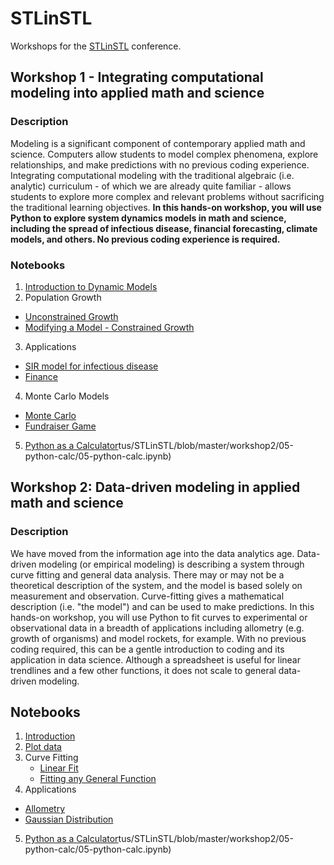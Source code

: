 # STLinSTL

Workshops for the [STLinSTL](http://stlinstl.org/) conference.

## Workshop 1 - Integrating computational modeling into applied math and science

### Description

Modeling is a significant component of contemporary applied math and science. Computers allow students to model complex phenomena, explore relationships, and make predictions with no previous coding experience. Integrating computational modeling with the traditional algebraic (i.e. analytic) curriculum - of which we are already quite familiar - allows students to explore more complex and relevant problems without sacrificing the traditional learning objectives.  **In this hands-on workshop, you will use Python to explore system dynamics models in math and science, including the spread of infectious disease, financial forecasting, climate models, and others. No previous coding experience is required.**

### Notebooks

1. [Introduction to Dynamic Models](https://colab.research.google.com/github/atitus/STLinSTL/blob/main/workshop1/01-introduction/01-introduction.ipynb)
2. Population Growth
  - [Unconstrained Growth](https://colab.research.google.com/github/atitus/STLinSTL/blob/main/workshop1/02-population-growth/02-population-growth.ipynb) 
  - [Modifying a Model - Constrained Growth](https://colab.research.google.com/github/atitus/STLinSTL/blob/main/workshop1/02-population-growth/02-modify-a-model.ipynb)
3. Applications
  - [SIR model for infectious disease](https://colab.research.google.com/github/atitus/STLinSTL/blob/main/workshop1/03-applications/01-SIR-model.ipynb) 
  - [Finance](https://colab.research.google.com/github/atitus/STLinSTL/blob/main/workshop1/03-applications/02-finance.ipynb) 
4. Monte Carlo Models
  - [Monte Carlo](https://colab.research.google.com/github/atitus/STLinSTL/blob/main/workshop1/04-monte-carlo/monte-carlo.ipynb) 
  - [Fundraiser Game](https://colab.research.google.com/github/atitus/STLinSTL/blob/main/workshop1/04-monte-carlo/game.ipynb)
5. [Python as a Calculator](https://colab.research.google.com/github/atitus/STLinSTL/blob/master/workshop1/05-python-calc/05-python-calc.ipynb)tus/STLinSTL/blob/master/workshop2/05-python-calc/05-python-calc.ipynb)

## Workshop 2: Data-driven modeling in applied math and science

### Description

We have moved from the information age into the data analytics age. Data-driven modeling (or empirical modeling) is describing a system through curve fitting and general data analysis. There may or may not be a theoretical description of the system, and the model is based solely on measurement and observation. Curve-fitting gives a mathematical description (i.e. "the model") and can be used to make predictions. In this hands-on workshop, you will use Python to fit curves to experimental or observational data in a breadth of applications including allometry (e.g. growth of organisms) and model rockets, for example. With no previous coding required, this can be a gentle introduction to coding and its application in data science. Although a spreadsheet is useful for linear trendlines and a few other functions, it does not scale to general data-driven modeling.


## Notebooks

1. [Introduction](https://colab.research.google.com/github/atitus/STLinSTL/blob/master/workshop2/01-introduction/01-introduction.ipynb)
2. [Plot data](https://colab.research.google.com/github/atitus/STLinSTL/blob/master/workshop2/02-plot-data/02-plot-data.ipynb)
3. Curve Fitting
   - [Linear Fit](https://colab.research.google.com/github/atitus/STLinSTL/blob/main/workshop2/03-curve-fitting/03-linear-curve-fit.ipynb)
   - [Fitting any General Function](https://colab.research.google.com/github/atitus/STLinSTL/blob/master/workshop2/03-curve-fitting/03-general-curve-fit.ipynb)   
4. Applications
  - [Allometry](https://colab.research.google.com/github/atitus/STLinSTL/blob/master/workshop2/04-applications/allometry.ipynb)
  - [Gaussian Distribution](https://colab.research.google.com/github/atitus/STLinSTL/blob/master/workshop2/04-applications/gaussian.ipynb)
5. [Python as a Calculator](https://colab.research.google.com/github/atitus/STLinSTL/blob/master/workshop2/05-python-calc/05-python-calc.ipynb)tus/STLinSTL/blob/master/workshop2/05-python-calc/05-python-calc.ipynb)
